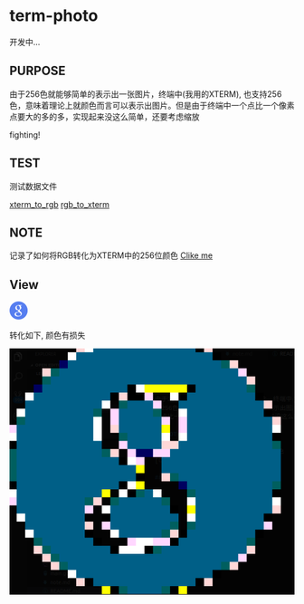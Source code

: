 # term-photo

开发中...

## PURPOSE

由于256色就能够简单的表示出一张图片，终端中(我用的XTERM), 也支持256色，意味着理论上就颜色而言可以表示出图片。但是由于终端中一个点比一个像素点要大的多的多，实现起来没这么简单，还要考虑缩放

fighting!

## TEST

测试数据文件

[xterm_to_rgb](./xterm_to_rgb.txt)
[rgb_to_xterm](./rgb_to_xterm.txt)

## NOTE

记录了如何将RGB转化为XTERM中的256位颜色
[Clike me](./note.md)

## View
![](./googleicon.png)

转化如下, 颜色有损失

![](./google.png)